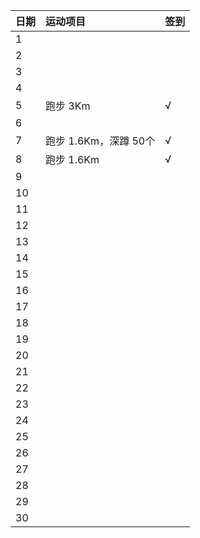 日期|运动项目|签到
:---------------|:---------------|:---------------
1| | |
2| | |
3| | |
4| | |
5|跑步 3Km |√|
6| | |
7|跑步 1.6Km，深蹲 50个|√|
8|跑步 1.6Km|√|
9| | |
10| | |
11| | |
12| | |
13| | |
14| | |
15| | |
16| | |
17| | |
18| | |
19| | |
20| | |
21| | |
22| | |
23| | |
24| | |
25| | |
26| | |
27| | |
28| | |
29| | |
30| | |
